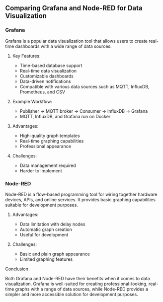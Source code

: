 ## Comparing Grafana and Node-RED for Data Visualization

### Grafana

Grafana is a popular data visualization tool that allows users to create real-time dashboards with a wide range of data sources.

1. Key Features:
    - Time-based database support
    - Real-time data visualization
    - Customizable dashboards
    - Data-driven notifications
    - Compatible with various data sources such as MQTT, InfluxDB, Prometheus, and CSV

2. Example Workflow:
    - Publisher -> MQTT broker -> Consumer -> InfluxDB -> Grafana
    - MQTT, InfluxDB, and Grafana run on Docker

3. Advantages:
    - High-quality graph templates
    - Real-time graphing capabilities
    - Professional appearance

4. Challenges:
    - Data management required
    - Harder to implement

### Node-RED

Node-RED is a flow-based programming tool for wiring together hardware devices, APIs, and online services. It provides basic graphing capabilities suitable for development purposes.

1. Advantages:
    - Data limitation with delay nodes
    - Automatic graph creation
    - Useful for development

2. Challenges:
    - Basic and plain graph appearance
    - Limited graphing features

Conclusion

Both Grafana and Node-RED have their benefits when it comes to data visualization. Grafana is well-suited for creating professional-looking, real-time graphs with a range of data sources, while Node-RED provides a simpler and more accessible solution for development purposes.